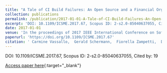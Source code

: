 ```yaml
---
title: "A Tale of CI Build Failures: An Open Source and a Financial Organization Perspective"
collection: publications
permalink: /publication/2017-01-01-A-Tale-of-CI-Build-Failures-An-Open-Source-and-a-Financial-Organization-Perspective
excerpt: 'DOI: 10.1109/ICSME.2017.67, Scopus ID: 2-s2.0-85040637055, Cited by: 19'
date: 2017-01-01
venue: 'In the proceedings of 2017 IEEE International Conference on Software Maintenance and Evolution, ICSME 2017, Shanghai, China, September 17-22, 2017'
paperurl: 'https://doi.org/10.1109/ICSME.2017.67'
citation: ' Carmine Vassallo,  Gerald Schermann,  Fiorella Zampetti,  Daniele Romano,  Philipp Leitner,  Andy Zaidman,  Massimiliano Di,  Sebastiano Panichella, &quot;A Tale of CI Build Failures: An Open Source and a Financial Organization Perspective.&quot; In the proceedings of 2017 IEEE International Conference on Software Maintenance and Evolution, ICSME 2017, Shanghai, China, September 17-22, 2017, 2017.'
---
```

DOI: 10.1109/ICSME.2017.67, Scopus ID: 2-s2.0-85040637055, Cited by: 19

[Access paper here](https://doi.org/10.1109/ICSME.2017.67){:target="_blank"}

